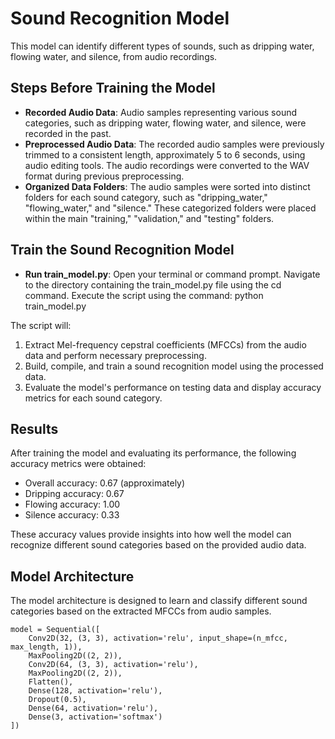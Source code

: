 # Sound Recognition Model
This model can identify different types of sounds, such as dripping water, flowing water, and silence, from audio recordings.

## Steps Before Training the Model
* __Recorded Audio Data__:
Audio samples representing various sound categories, such as dripping water, flowing water, and silence, were recorded in the past.
* __Preprocessed Audio Data__:
The recorded audio samples were previously trimmed to a consistent length, approximately 5 to 6 seconds, using audio editing tools.
The audio recordings were converted to the WAV format during previous preprocessing.
* __Organized Data Folders__:
The audio samples were sorted into distinct folders for each sound category, such as "dripping_water," "flowing_water," and "silence."
These categorized folders were placed within the main "training," "validation," and "testing" folders.

## Train the Sound Recognition Model
* __Run train_model.py__:
Open your terminal or command prompt.
Navigate to the directory containing the train_model.py file using the cd command.
Execute the script using the command: python train_model.py

The script will:
1. Extract Mel-frequency cepstral coefficients (MFCCs) from the audio data and perform necessary preprocessing.
2. Build, compile, and train a sound recognition model using the processed data.
3. Evaluate the model's performance on testing data and display accuracy metrics for each sound category.

## Results
After training the model and evaluating its performance, the following accuracy metrics were obtained:

* Overall accuracy: 0.67 (approximately)
* Dripping accuracy: 0.67
* Flowing accuracy: 1.00
* Silence accuracy: 0.33
  
These accuracy values provide insights into how well the model can recognize different sound categories based on the provided audio data.

## Model Architecture
The model architecture is designed to learn and classify different sound categories based on the extracted MFCCs from audio samples.

```
model = Sequential([
    Conv2D(32, (3, 3), activation='relu', input_shape=(n_mfcc, max_length, 1)),
    MaxPooling2D((2, 2)),
    Conv2D(64, (3, 3), activation='relu'),
    MaxPooling2D((2, 2)),
    Flatten(),
    Dense(128, activation='relu'),
    Dropout(0.5),
    Dense(64, activation='relu'),
    Dense(3, activation='softmax')
])
```

